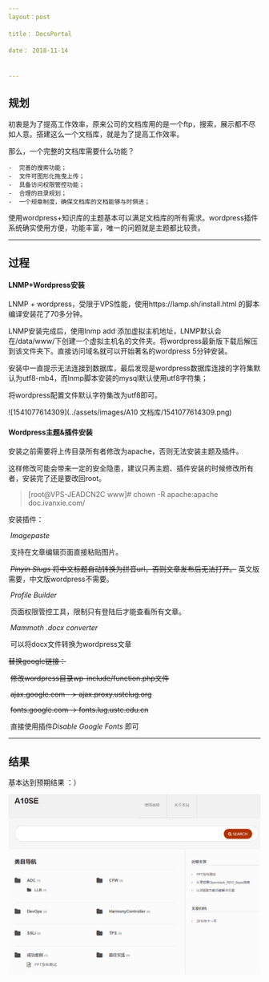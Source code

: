 ```yaml
---
layout：post 

title： DocsPortal

date： 2018-11-14


---
```


## 规划

初衷是为了提高工作效率，原来公司的文档库用的是一个ftp，搜索，展示都不尽如人意。搭建这么一个文档库，就是为了提高工作效率。

那么，一个完整的文档库需要什么功能？ 

    -  完善的搜索功能；
    -  文件可图形化拖曳上传；
    -  具备访问权限管控功能；
    -  合理的目录规划；
    -  一个规章制度，确保文档库的文档能够与时俱进；

使用wordpress+知识库的主题基本可以满足文档库的所有需求。wordpress插件系统确实使用方便，功能丰富，唯一的问题就是主题都比较贵。

---



## 过程

#### LNMP+Wordpress安装

LNMP + wordpress，受限于VPS性能，使用https://lamp.sh/install.html  的脚本编译安装花了70多分钟。

LNMP安装完成后，使用lnmp add 添加虚拟主机地址，LNMP默认会在/data/www/下创建一个虚拟主机名的文件夹。将wordpress最新版下载后解压到该文件夹下。直接访问域名就可以开始著名的wordpress 5分钟安装。

安装中一直提示无法连接到数据库，最后发现是wordpress数据库连接的字符集默认为utf8-mb4，而lnmp脚本安装的mysql默认使用utf8字符集；

将wordpress配置文件默认字符集改为utf8即可。

![1541077614309](../assets/images/A10 文档库/1541077614309.png)

#### Wordpress主题&插件安装

安装之前需要将上传目录所有者修改为apache，否则无法安装主题及插件。

这样修改可能会带来一定的安全隐患，建议只再主题、插件安装的时候修改所有者，安装完了还是要改回root。

> [root@VPS-JEADCN2C www]# chown -R apache:apache doc.ivanxie.com/



安装插件：

​	*Imagepaste*     

​	支持在文章编辑页面直接粘贴图片。

​	~~*Pinyin Slugs*	  将中文标题自动转换为拼音url，否则文章发布后无法打开。~~ 英文版需要，中文版wordpress不需要。

​	*Profile Builder*  

​	页面权限管控工具，限制只有登陆后才能查看所有文章。

​        *Mammoth .docx converter* 

​	可以将docx文件转换为wordpress文章

~~替换google链接：~~

​	~~修改wordpress目录wp-include/function.php文件~~

​	~~ajax.google.com - > ajax.proxy.ustclug.org~~

​	~~fonts.google.com -> fonts.lug.ustc.edu.cn~~

​	直接使用插件*Disable Google Fonts* 即可



---



## 结果

基本达到预期结果 ：）

![1542187440188](../assets/images/2018-11-14-docs-protal/1542187440188.png)

